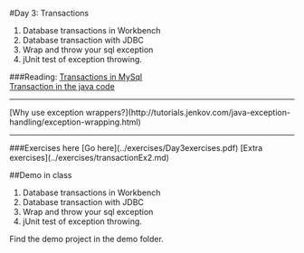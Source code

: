 #Day 3: Transactions
1. Database transactions in Workbench
2. Database transaction with JDBC
3. Wrap and throw your sql exception
4. jUnit test of exception throwing.

###Reading:
[Transactions in MySql](http://www.mysqltutorial.org/mysql-transaction.aspx)  
[Transaction in the java code](http://www.mysqltutorial.org/mysql-jdbc-transaction/)  
<hr>
[Why use exception wrappers?](http://tutorials.jenkov.com/java-exception-handling/exception-wrapping.html)  
<hr>
###Exercises here  
[Go here](../exercises/Day3exercises.pdf)  
[Extra exercises](../exercises/transactionEx2.md)  

##Demo in class
1. Database transactions in Workbench
2. Database transaction with JDBC
3. Wrap and throw your sql exception
4. jUnit test of exception throwing.

Find the demo project in the demo folder.
